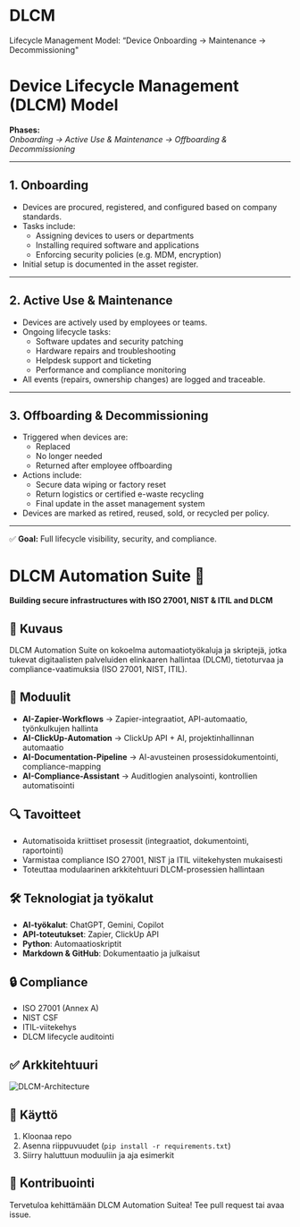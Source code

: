 # DLCM
Lifecycle Management Model: “Device Onboarding → Maintenance → Decommissioning"

# Device Lifecycle Management (DLCM) Model

**Phases:**  
_Onboarding → Active Use & Maintenance → Offboarding & Decommissioning_

---

## 1. Onboarding

- Devices are procured, registered, and configured based on company standards.
- Tasks include:
  - Assigning devices to users or departments
  - Installing required software and applications
  - Enforcing security policies (e.g. MDM, encryption)
- Initial setup is documented in the asset register.

---

## 2. Active Use & Maintenance

- Devices are actively used by employees or teams.
- Ongoing lifecycle tasks:
  - Software updates and security patching
  - Hardware repairs and troubleshooting
  - Helpdesk support and ticketing
  - Performance and compliance monitoring
- All events (repairs, ownership changes) are logged and traceable.

---

## 3. Offboarding & Decommissioning

- Triggered when devices are:
  - Replaced
  - No longer needed
  - Returned after employee offboarding
- Actions include:
  - Secure data wiping or factory reset
  - Return logistics or certified e-waste recycling
  - Final update in the asset management system
- Devices are marked as retired, reused, sold, or recycled per policy.

---

✅ **Goal:** Full lifecycle visibility, security, and compliance.






# DLCM Automation Suite 🚀  
**Building secure infrastructures with ISO 27001, NIST & ITIL and DLCM**

## 📌 Kuvaus
DLCM Automation Suite on kokoelma automaatiotyökaluja ja skriptejä, jotka tukevat digitaalisten palveluiden elinkaaren hallintaa (DLCM), tietoturvaa ja compliance-vaatimuksia (ISO 27001, NIST, ITIL).

## 🧩 Moduulit
- **AI-Zapier-Workflows** → Zapier-integraatiot, API-automaatio, työnkulkujen hallinta
- **AI-ClickUp-Automation** → ClickUp API + AI, projektinhallinnan automaatio
- **AI-Documentation-Pipeline** → AI-avusteinen prosessidokumentointi, compliance-mapping
- **AI-Compliance-Assistant** → Auditlogien analysointi, kontrollien automatisointi

## 🔍 Tavoitteet
- Automatisoida kriittiset prosessit (integraatiot, dokumentointi, raportointi)
- Varmistaa compliance ISO 27001, NIST ja ITIL viitekehysten mukaisesti
- Toteuttaa modulaarinen arkkitehtuuri DLCM-prosessien hallintaan

## 🛠️ Teknologiat ja työkalut
- **AI-työkalut**: ChatGPT, Gemini, Copilot
- **API-toteutukset**: Zapier, ClickUp API
- **Python**: Automaatioskriptit
- **Markdown & GitHub**: Dokumentaatio ja julkaisut

## 🔒 Compliance
- ISO 27001 (Annex A)
- NIST CSF
- ITIL-viitekehys
- DLCM lifecycle auditointi

## ✅ Arkkitehtuuri
![DLCM-Architecture](diagrams/dlcm-architecture.png)

## 🚀 Käyttö
1. Kloonaa repo
2. Asenna riippuvuudet (`pip install -r requirements.txt`)
3. Siirry haluttuun moduuliin ja aja esimerkit

## 🤝 Kontribuointi
Tervetuloa kehittämään DLCM Automation Suitea! Tee pull request tai avaa issue.
